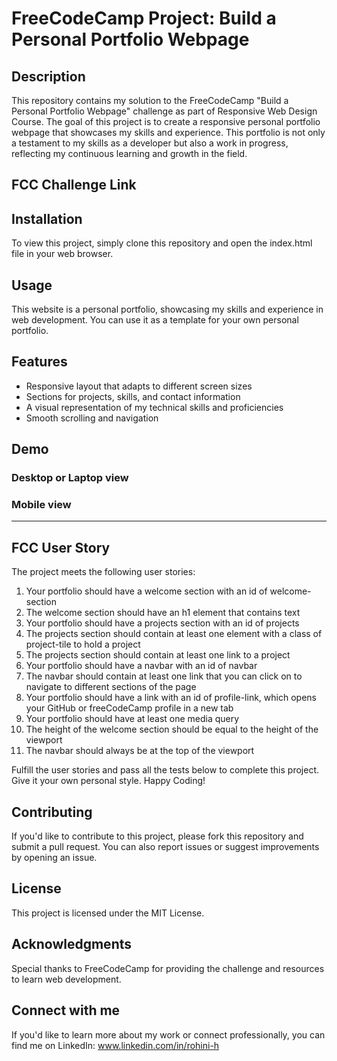 # FreeCodeCamp Project: Build a Personal Portfolio Webpage

## Description
This repository contains my solution to the FreeCodeCamp "Build a Personal Portfolio Webpage" challenge as part of Responsive Web Design Course. The goal of this project is to create a responsive personal portfolio webpage that showcases my skills and experience. This portfolio is not only a testament to my skills as a developer but also a work in progress, reflecting my continuous learning and growth in the field.

## FCC Challenge Link

## Installation
To view this project, simply clone this repository and open the index.html file in your web browser.

## Usage
This website is a personal portfolio, showcasing my skills and experience in web development. You can use it as a template for your own personal portfolio.

## Features

- Responsive layout that adapts to different screen sizes
- Sections for projects, skills, and contact information
- A visual representation of my technical skills and proficiencies
- Smooth scrolling and navigation

## Demo
### Desktop or Laptop view

### Mobile view
---

## FCC User Story
The project meets the following user stories:

1. Your portfolio should have a welcome section with an id of welcome-section
2. The welcome section should have an h1 element that contains text
3. Your portfolio should have a projects section with an id of projects
4. The projects section should contain at least one element with a class of project-tile to hold a project
5. The projects section should contain at least one link to a project
6. Your portfolio should have a navbar with an id of navbar
7. The navbar should contain at least one link that you can click on to navigate to different sections of the page
8. Your portfolio should have a link with an id of profile-link, which opens your GitHub or freeCodeCamp profile in a new tab
9. Your portfolio should have at least one media query
10. The height of the welcome section should be equal to the height of the viewport
11. The navbar should always be at the top of the viewport

Fulfill the user stories and pass all the tests below to complete this project. Give it your own personal style. Happy Coding!

## Contributing
If you'd like to contribute to this project, please fork this repository and submit a pull request. You can also report issues or suggest improvements by opening an issue.

## License
This project is licensed under the MIT License.

## Acknowledgments
Special thanks to FreeCodeCamp for providing the challenge and resources to learn web development.

## Connect with me
If you'd like to learn more about my work or connect professionally, you can find me on LinkedIn: www.linkedin.com/in/rohini-h
